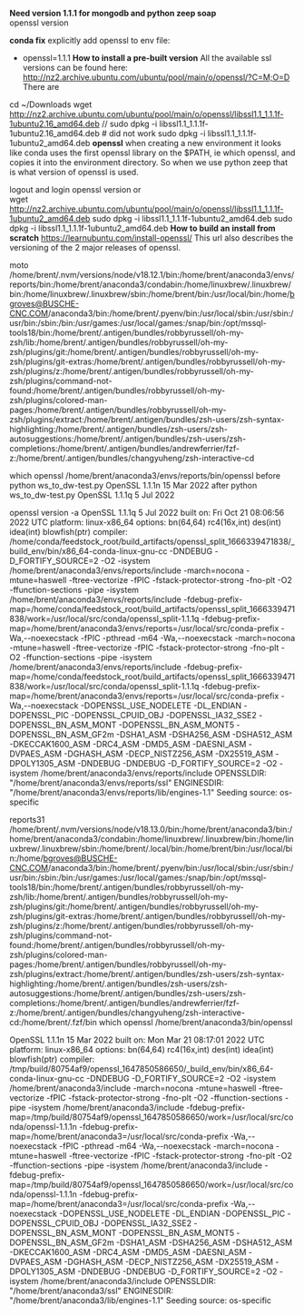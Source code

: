 **Need version 1.1.1 for mongodb and python zeep soap**  
openssl version

**conda fix**
explicitly add openssl to env file:  
- openssl=1.1.1
**How to install a pre-built version**
All the available ssl versions can be found here:  
http://nz2.archive.ubuntu.com/ubuntu/pool/main/o/openssl/?C=M;O=D  
There are 

cd ~/Downloads
wget http://nz2.archive.ubuntu.com/ubuntu/pool/main/o/openssl/libssl1.1_1.1.1f-1ubuntu2.16_amd64.deb
// sudo dpkg -i libssl1.1_1.1.1f-1ubuntu2.16_amd64.deb # did not work
sudo dpkg -i libssl1.1_1.1.1f-1ubuntu2_amd64.deb
**openssl**
when creating a new environment it looks like conda uses the first openssl library on the $PATH, ie which openssl, and copies it into the environment directory. So when we use python zeep that is what version of openssl is used.

logout and login
openssl version
or  
wget http://nz2.archive.ubuntu.com/ubuntu/pool/main/o/openssl/libssl1.1_1.1.1f-1ubuntu2_amd64.deb
sudo dpkg -i libssl1.1_1.1.1f-1ubuntu2_amd64.deb
sudo dpkg -i libssl1.1_1.1.1f-1ubuntu2_amd64.deb
**How to build an install from scratch**
https://learnubuntu.com/install-openssl/
This url also describes the versioning of the 2 major releases of openssl.  




moto
/home/brent/.nvm/versions/node/v18.12.1/bin:/home/brent/anaconda3/envs/reports/bin:/home/brent/anaconda3/condabin:/home/linuxbrew/.linuxbrew/bin:/home/linuxbrew/.linuxbrew/sbin:/home/brent/bin:/usr/local/bin:/home/bgroves@BUSCHE-CNC.COM/anaconda3/bin:/home/brent/.pyenv/bin:/usr/local/sbin:/usr/sbin:/usr/bin:/sbin:/bin:/usr/games:/usr/local/games:/snap/bin:/opt/mssql-tools18/bin:/home/brent/.antigen/bundles/robbyrussell/oh-my-zsh/lib:/home/brent/.antigen/bundles/robbyrussell/oh-my-zsh/plugins/git:/home/brent/.antigen/bundles/robbyrussell/oh-my-zsh/plugins/git-extras:/home/brent/.antigen/bundles/robbyrussell/oh-my-zsh/plugins/z:/home/brent/.antigen/bundles/robbyrussell/oh-my-zsh/plugins/command-not-found:/home/brent/.antigen/bundles/robbyrussell/oh-my-zsh/plugins/colored-man-pages:/home/brent/.antigen/bundles/robbyrussell/oh-my-zsh/plugins/extract:/home/brent/.antigen/bundles/zsh-users/zsh-syntax-highlighting:/home/brent/.antigen/bundles/zsh-users/zsh-autosuggestions:/home/brent/.antigen/bundles/zsh-users/zsh-completions:/home/brent/.antigen/bundles/andrewferrier/fzf-z:/home/brent/.antigen/bundles/changyuheng/zsh-interactive-cd

which openssl
/home/brent/anaconda3/envs/reports/bin/openssl
before python ws_to_dw-test.py
OpenSSL 1.1.1n  15 Mar 2022
after python ws_to_dw-test.py
OpenSSL 1.1.1q  5 Jul 2022

openssl version -a
OpenSSL 1.1.1q  5 Jul 2022
built on: Fri Oct 21 08:06:56 2022 UTC
platform: linux-x86_64
options:  bn(64,64) rc4(16x,int) des(int) idea(int) blowfish(ptr) 
compiler: /home/conda/feedstock_root/build_artifacts/openssl_split_1666339471838/_build_env/bin/x86_64-conda-linux-gnu-cc -DNDEBUG -D_FORTIFY_SOURCE=2 -O2 -isystem /home/brent/anaconda3/envs/reports/include -march=nocona -mtune=haswell -ftree-vectorize -fPIC -fstack-protector-strong -fno-plt -O2 -ffunction-sections -pipe -isystem /home/brent/anaconda3/envs/reports/include -fdebug-prefix-map=/home/conda/feedstock_root/build_artifacts/openssl_split_1666339471838/work=/usr/local/src/conda/openssl_split-1.1.1q -fdebug-prefix-map=/home/brent/anaconda3/envs/reports=/usr/local/src/conda-prefix -Wa,--noexecstack -fPIC -pthread -m64 -Wa,--noexecstack -march=nocona -mtune=haswell -ftree-vectorize -fPIC -fstack-protector-strong -fno-plt -O2 -ffunction-sections -pipe -isystem /home/brent/anaconda3/envs/reports/include -fdebug-prefix-map=/home/conda/feedstock_root/build_artifacts/openssl_split_1666339471838/work=/usr/local/src/conda/openssl_split-1.1.1q -fdebug-prefix-map=/home/brent/anaconda3/envs/reports=/usr/local/src/conda-prefix -Wa,--noexecstack -DOPENSSL_USE_NODELETE -DL_ENDIAN -DOPENSSL_PIC -DOPENSSL_CPUID_OBJ -DOPENSSL_IA32_SSE2 -DOPENSSL_BN_ASM_MONT -DOPENSSL_BN_ASM_MONT5 -DOPENSSL_BN_ASM_GF2m -DSHA1_ASM -DSHA256_ASM -DSHA512_ASM -DKECCAK1600_ASM -DRC4_ASM -DMD5_ASM -DAESNI_ASM -DVPAES_ASM -DGHASH_ASM -DECP_NISTZ256_ASM -DX25519_ASM -DPOLY1305_ASM -DNDEBUG -DNDEBUG -D_FORTIFY_SOURCE=2 -O2 -isystem /home/brent/anaconda3/envs/reports/include
OPENSSLDIR: "/home/brent/anaconda3/envs/reports/ssl"
ENGINESDIR: "/home/brent/anaconda3/envs/reports/lib/engines-1.1"
Seeding source: os-specific




reports31
/home/brent/.nvm/versions/node/v18.13.0/bin:/home/brent/anaconda3/bin:/home/brent/anaconda3/condabin:/home/linuxbrew/.linuxbrew/bin:/home/linuxbrew/.linuxbrew/sbin:/home/brent/.local/bin:/home/brent/bin:/usr/local/bin:/home/bgroves@BUSCHE-CNC.COM/anaconda3/bin:/home/brent/.pyenv/bin:/usr/local/sbin:/usr/sbin:/usr/bin:/sbin:/bin:/usr/games:/usr/local/games:/snap/bin:/opt/mssql-tools18/bin:/home/brent/.antigen/bundles/robbyrussell/oh-my-zsh/lib:/home/brent/.antigen/bundles/robbyrussell/oh-my-zsh/plugins/git:/home/brent/.antigen/bundles/robbyrussell/oh-my-zsh/plugins/git-extras:/home/brent/.antigen/bundles/robbyrussell/oh-my-zsh/plugins/z:/home/brent/.antigen/bundles/robbyrussell/oh-my-zsh/plugins/command-not-found:/home/brent/.antigen/bundles/robbyrussell/oh-my-zsh/plugins/colored-man-pages:/home/brent/.antigen/bundles/robbyrussell/oh-my-zsh/plugins/extract:/home/brent/.antigen/bundles/zsh-users/zsh-syntax-highlighting:/home/brent/.antigen/bundles/zsh-users/zsh-autosuggestions:/home/brent/.antigen/bundles/zsh-users/zsh-completions:/home/brent/.antigen/bundles/andrewferrier/fzf-z:/home/brent/.antigen/bundles/changyuheng/zsh-interactive-cd:/home/brent/.fzf/bin
which openssl
/home/brent/anaconda3/bin/openssl

OpenSSL 1.1.1n  15 Mar 2022
built on: Mon Mar 21 08:17:01 2022 UTC
platform: linux-x86_64
options:  bn(64,64) rc4(16x,int) des(int) idea(int) blowfish(ptr)
compiler: /tmp/build/80754af9/openssl_1647850586650/_build_env/bin/x86_64-conda-linux-gnu-cc -DNDEBUG -D_FORTIFY_SOURCE=2 -O2 -isystem /home/brent/anaconda3/include -march=nocona -mtune=haswell -ftree-vectorize -fPIC -fstack-protector-strong -fno-plt -O2 -ffunction-sections -pipe -isystem /home/brent/anaconda3/include -fdebug-prefix-map=/tmp/build/80754af9/openssl_1647850586650/work=/usr/local/src/conda/openssl-1.1.1n -fdebug-prefix-map=/home/brent/anaconda3=/usr/local/src/conda-prefix -Wa,--noexecstack -fPIC -pthread -m64 -Wa,--noexecstack -march=nocona -mtune=haswell -ftree-vectorize -fPIC -fstack-protector-strong -fno-plt -O2 -ffunction-sections -pipe -isystem /home/brent/anaconda3/include -fdebug-prefix-map=/tmp/build/80754af9/openssl_1647850586650/work=/usr/local/src/conda/openssl-1.1.1n -fdebug-prefix-map=/home/brent/anaconda3=/usr/local/src/conda-prefix -Wa,--noexecstack -DOPENSSL_USE_NODELETE -DL_ENDIAN -DOPENSSL_PIC -DOPENSSL_CPUID_OBJ -DOPENSSL_IA32_SSE2 -DOPENSSL_BN_ASM_MONT -DOPENSSL_BN_ASM_MONT5 -DOPENSSL_BN_ASM_GF2m -DSHA1_ASM -DSHA256_ASM -DSHA512_ASM -DKECCAK1600_ASM -DRC4_ASM -DMD5_ASM -DAESNI_ASM -DVPAES_ASM -DGHASH_ASM -DECP_NISTZ256_ASM -DX25519_ASM -DPOLY1305_ASM -DNDEBUG -DNDEBUG -D_FORTIFY_SOURCE=2 -O2 -isystem /home/brent/anaconda3/include
OPENSSLDIR: "/home/brent/anaconda3/ssl"
ENGINESDIR: "/home/brent/anaconda3/lib/engines-1.1"
Seeding source: os-specific

